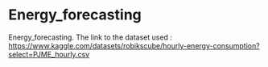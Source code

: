# Energy_forecasting
Energy_forecasting.
The link to the dataset used :
https://www.kaggle.com/datasets/robikscube/hourly-energy-consumption?select=PJME_hourly.csv
